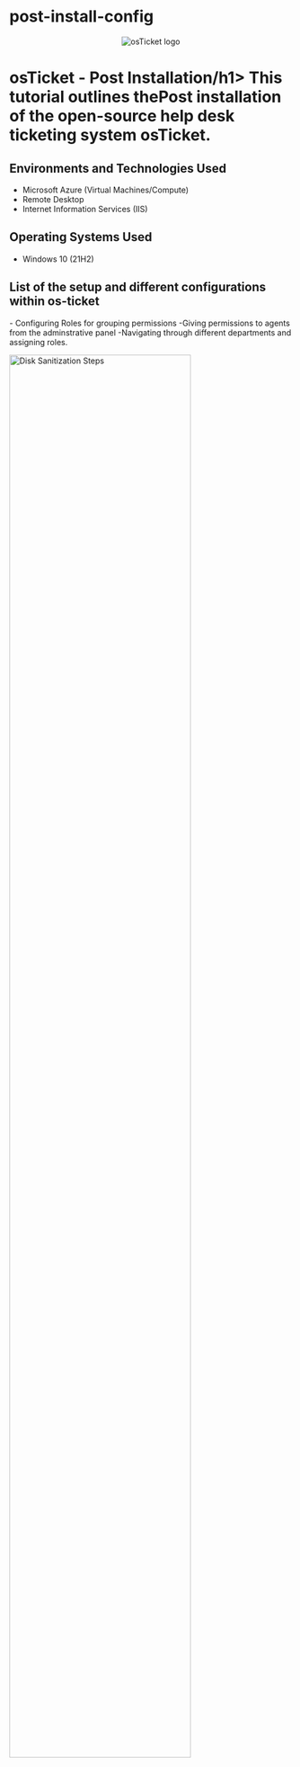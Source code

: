 # post-install-config
<p align="center">
<img src="https://i.imgur.com/Clzj7Xs.png" alt="osTicket logo"/>
</p>

<h1>osTicket - Post Installation/h1>
This tutorial outlines thePost installation of the open-source help desk ticketing system osTicket.<br />

<h2>Environments and Technologies Used</h2>

- Microsoft Azure (Virtual Machines/Compute)
- Remote Desktop
- Internet Information Services (IIS)

<h2>Operating Systems Used </h2>

- Windows 10</b> (21H2)

<h2>List of the setup and different configurations within os-ticket</h2>
 - Configuring Roles for grouping permissions
 -Giving permissions to agents from the adminstrative panel
 -Navigating through different departments and assigning roles.

 <p>
<img src="https://i.imgur.com/zG7V65I" height="80%" width="80%" alt="Disk Sanitization Steps"/>
</p>
